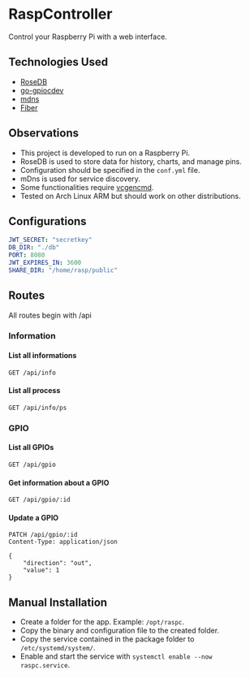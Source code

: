 # RaspController

Control your Raspberry Pi with a web interface.

## Technologies Used

- [RoseDB](https://github.com/rosedblabs/rosedb)
- [go-gpiocdev](https://github.com/warthog618/go-gpiocdev)
- [mdns](https://github.com/hashicorp/mdns)
- [Fiber](https://gofiber.io/)

## Observations

- This project is developed to run on a Raspberry Pi.
- RoseDB is used to store data for history, charts, and manage pins.
- Configuration should be specified in the `conf.yml` file.
- mDns is used for service discovery.
- Some functionalities require [vcgencmd](https://github.com/raspberrypi/utils).
- Tested on Arch Linux ARM but should work on other distributions.

## Configurations

```yaml
JWT_SECRET: "secretkey"
DB_DIR: "./db"
PORT: 8080
JWT_EXPIRES_IN: 3600
SHARE_DIR: "/home/rasp/public"
```

## Routes

All routes begin with /api

### Information

#### List all informations
```http
GET /api/info
```
#### List all process
```http
GET /api/info/ps
```

### GPIO

#### List all GPIOs

```http
GET /api/gpio
```

#### Get information about a GPIO

```http
GET /api/gpio/:id
```

#### Update a GPIO

```http
PATCH /api/gpio/:id
Content-Type: application/json

{
    "direction": "out",
    "value": 1
}
```

## Manual Installation

- Create a folder for the app. Example: `/opt/raspc`.
- Copy the binary and configuration file to the created folder.
- Copy the service contained in the package folder to `/etc/systemd/system/`.
- Enable and start the service with `systemctl enable --now raspc.service`.